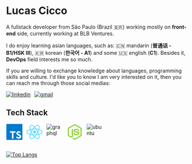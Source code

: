 # Lucas Cicco

A fullstack developer from São Paulo (Brazil 🇧🇷) working mostly on **front-end** side, currently working at BLB Ventures.

I do enjoy learning asian languages, such as: 🇨🇳 mandarin (**普通话 - B1/HSK III**), 🇰🇷 korean (**한국어 - A1**) and some 🇺🇸 english (**C1**). Besides it, **DevOps** field interests me so much.

If you are willing to exchange knowledge about languages, programming skills and culture. I'd like you to know I am very interested on it, then you can reach me through those social medias:

<div style="display: flex; align-items: center; gap: 10px;">
  <a href="https://www.linkedin.com/in/lucas-vitor-de-cicco" target="_blank">
    <img
      src="https://img.shields.io/badge/-LinkedIn-%230077B5?style=for-the-badge&logo=linkedin&logoColor=white"
      alt="linkedin"
      target="_blank" 
    />
  </a>
  <a href="mailto:lucasvitorx1@gmail.com">
      <img
        src="https://img.shields.io/badge/-Gmail-%23333?style=for-the-badge&logo=gmail&logoColor=white"
        alt="gmail"
        target="_blank"
      />
  </a>
</div>

## Tech Stack

<div style="display: flex; align-items: center; gap: 10px;">
  <img alt="typescript" height="45" width="45" 
    src="https://raw.githubusercontent.com/devicons/devicon/master/icons/typescript/typescript-original.svg" />
  <img alt="react" height="45" width="45"
    src="https://raw.githubusercontent.com/devicons/devicon/master/icons/react/react-original.svg" />
  <img alt="graphql" height="45" width="45"
    src="https://upload.wikimedia.org/wikipedia/commons/thumb/1/17/GraphQL_Logo.svg/2048px-GraphQL_Logo.svg.png" />
      <img alt="graphql" height="45" width="45"
    src="https://raw.githubusercontent.com/devicons/devicon/master/icons/nodejs/nodejs-original.svg" />
  <img alt="ubuntu" height="45" width="45"
    src="https://seeklogo.com/images/U/ubuntu-logo-8FDEC6A07B-seeklogo.com.png" />
</div>

<br />

[![Top Langs](https://github-readme-stats.vercel.app/api/top-langs/?username=lucascicco&layout=compact&hide=html)](https://github.com/anuraghazra/github-readme-stats)
